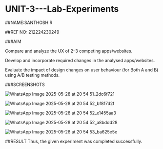 # UNIT-3---Lab-Experiments
##NAME:SANTHOSH R

##REF NO: 212224230249

###AIM

Compare and analyze the UX of 2–3 competing apps/websites.

Develop and incorporate required changes in the analysed apps/websites.

Evaluate the impact of design changes on user behaviour (for Both A and B) using A/B testing methods.

###SCREENSHOTS


![WhatsApp Image 2025-05-28 at 20 54 51_2dc6f721](https://github.com/user-attachments/assets/e6bd9f1b-0a04-45dd-899e-5d42094a1bb0)

![WhatsApp Image 2025-05-28 at 20 54 52_bf817d2f](https://github.com/user-attachments/assets/b1cfd2ab-b844-4934-b3cf-c92758c5c556)

![WhatsApp Image 2025-05-28 at 20 54 52_e1455aa3](https://github.com/user-attachments/assets/120b130f-2213-47d7-90b9-02ae7dbcc89a)

![WhatsApp Image 2025-05-28 at 20 54 52_a8bddd28](https://github.com/user-attachments/assets/6a7b4ea0-6c8d-4604-a7cf-059c3c3ae06d)

![WhatsApp Image 2025-05-28 at 20 54 53_ba625e5e](https://github.com/user-attachments/assets/129250ec-aeb7-41ec-bb04-ad8a8e4603d7)

##RESULT
Thus, the given experiment was completed successfully.
